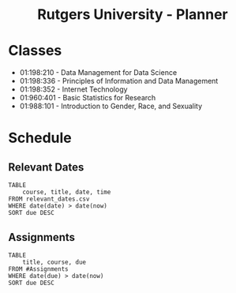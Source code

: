 <center> <h1>Rutgers University - Planner</h1> </center>


# Classes
- 01:198:210 - Data Management for Data Science
- 01:198:336 - Principles of Information and Data Management
- 01:198:352 - Internet Technology
- 01:960:401 - Basic Statistics for Research
- 01:988:101 - Introduction to Gender, Race, and Sexuality

# Schedule

## Relevant Dates
```dataview
TABLE
	course, title, date, time
FROM relevant_dates.csv
WHERE date(date) > date(now)
SORT due DESC
```



## Assignments
```dataview
TABLE
	title, course, due
FROM #Assignments 
WHERE date(due) > date(now)
SORT due DESC
```
